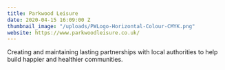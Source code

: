 ```yaml
---
title: Parkwood Leisure
date: 2020-04-15 16:09:00 Z
thumbnail_image: "/uploads/PWLogo-Horizontal-Colour-CMYK.png"
website: https://www.parkwoodleisure.co.uk/
---
```


Creating and maintaining lasting partnerships with local authorities to help build happier and healthier communities.
